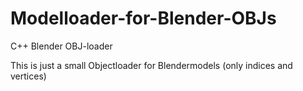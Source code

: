 # Modelloader-for-Blender-OBJs
C++ Blender OBJ-loader

This is just a small Objectloader for Blendermodels (only indices and vertices)
